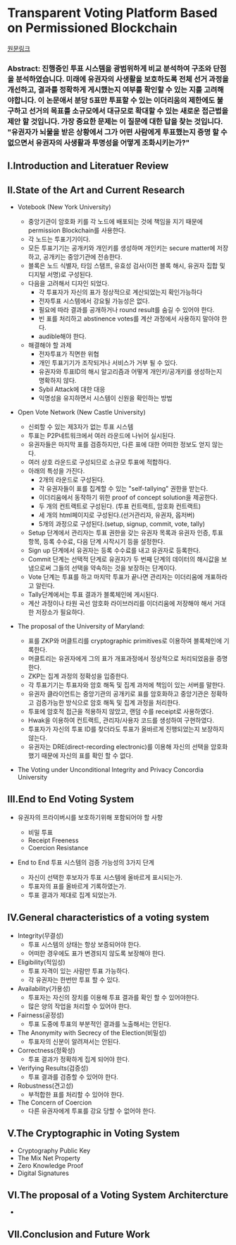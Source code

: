 # Transparent Voting Platform Based on Permissioned Blockchain

[원문링크](https://arxiv.org/ftp/arxiv/papers/1802/1802.10134.pdf)

### Abstract: 진행중인 투표 시스템을 광범위하게 비교 분석하여 구조와 단점을 분석하였습니다. 미래에 유권자의 사생활을 보호하도록 전체 선거 과정을 개선하고, 결과를 정확하게 게시했는지 여부를 확인할 수 있는 지를 고려해야합니다. 이 논문애서 분당 5표만 투표할 수 있는 이더리움의 제한에도 불구하고 선거의 목표를 소규모에서 대규모로 확대할 수 있는 새로운 접근법을 제안 할 것입니다. 가장 중요한 문제는 이 질문에 대한 답을 찾는 것입니다. "유권자가 뇌물을 받은 상황에서 그가 어떤 사람에게 투표했는지 증명 할 수 없으면서 유권자의 사생활과 투명성을 어떻게 조화시키는가?"

## I.Introduction and Literatuer Review

## II.State of the Art and Current Research
* Votebook (New York University)
    * 중앙기관이 암호화 키를 각 노드에 배포되는 것에 책임을 지기 때문에 permission Blockchain를 사용한다.
    * 각 노드는 투표기기이다.
    * 모든 투표기기는 공개키와 개인키를 생성하며 개인키는 secure matter에 저장하고, 공개키는 중앙기관에 전송한다.
    * 블록은 노드 식별자, 타임 스탬프, 유효성 검사(이전 블록 해시, 유권자 집합 및 디지털 서명)로 구성된다.
    * 다음을 고려해서 디자인 되었다.
        * 각 투표자가 자신의 표가 정상적으로 계산되었는지 확인가능하다
        * 전자투표 시스템에서 강요될 가능성은 없다.
        * 필요에 따라 결과를 공개하거나 round result를 숨길 수 있어야 한다.
        * 빈 표를 처리하고 abstinence votes를 계산 과정에서 사용하지 말아야 한다.
        * audible해야 한다.
    * 해결해야 할 과제
        * 전자투표가 직면한 위협
        * 개인 투표기기가 조작되거나 서비스가 거부 될 수 있다.
        * 유권자와 투표ID의 해시 알고리즘과 어떻게 개인키/공개키를 생성하는지 명확하지 않다.
        * Sybil Attack에 대한 대응
        * 익명성을 유지하면서 시스템이 신원을 확인하는 방법

* Open Vote Network (New Castle University)
    * 신뢰할 수 있는 제3자가 없는 투표 시스템
    * 투표는 P2P네트워크에서 여러 라운드에 나뉘어 실시된다.
    * 유권자들은 마지막 표를 검증하지만, 다른 표에 대한 어떠한 정보도 얻지 않는다.
    * 여러 상호 라운드로 구성되므로 소규모 투표에 적합하다.
    * 아래의 특성을 가진다.
        * 2개의 라운드로 구성된다.
        * 각 유권자들이 표를 집계할 수 있는 "self-tallying" 권한을 받는다.
        * 이더리움에서 동작하기 위한 proof of concept solution을 제공한다.
        * 두 개의 컨트랙트로 구성된다. (투표 컨트랙트, 암호화 컨트랙트)
        * 세 개의 html페이지로 구성된다.(선거관리자, 유권자, 옵저버)
        * 5개의 과정으로 구성된다.(setup, signup, commit, vote, tally)
    * Setup 단계에서 관리자는 투표 권한을 갖는 유권자 목록과 유권자 인증, 투표 항목, 등록 수수료, 다음 단계 시작시기 등을 설정한다.
    * Sign up 단계에서 유권자는 등록 수수료를 내고 유권자로 등록한다.
    * Commit 단계는 선택적 단계로 유권자가 두 번째 단계의 데이터의 해시값을 보냄으로써 그들의 선택을 약속하는 것을 보장하는 단계이다.
    * Vote 단계는 투표를 하고 마지막 투표가 끝나면 관리자는 이더리움에 개표하라고 알린다.
    * Tally단계에서는 투표 결과가 블록체인에 게시된다.
    * 계산 과정이나 타원 곡선 암호화 라이브러리를 이더리움에 저장해야 해서 거대한 저장소가 필요하다.


* The proposal of the University of Maryland:
    * 표를 ZKP와 머클트리를 cryptographic primitives로 이용하여 블록체인에 기록한다.
    * 머클트리는 유권자에게 그의 표가 개표과정에서 정상적으로 처리되었음을 증명한다.
    * ZKP는 집계 과정의 정확성을 입증한다.
    * 각 투표기기는 투표자와 암호 해독 및 집계 과저에 책임이 있는 서버를 말한다.
    * 유권자 클라이언트는 중앙기관의 공개키로 표를 암호화하고 중앙기관은 정확하고 검증가능한 방식으로 암호 해독 및 집계 과정을 처리한다.
    * 투표에 암호적 접근을 적용하지 않았고, 랜덤 수를 receipt로 사용하였다.
    * Hwak을 이용하여 컨트랙트, 관리자/사용자 코드를 생성하여 구현하였다.
    * 투표자가 자신의 투표 ID를 찾더라도 투표가 올바르게 진행되었는지 보장하지 않는다.
    * 유권자는 DRE(direct-recording electronic)를 이용해 자신의 선택을 암호화했기 때문에 자신의 표를 확인 할 수 없다.

* The Voting under Unconditional Integrity and Privacy Concordia University

## III.End to End Voting System
* 유권자의 프라이버시를 보호하기위해 포함되어야 할 사항
    * 비밀 투표
    * Receipt Freeness
    * Coercion Resistance

* End to End 투표 시스템의 검증 가능성의 3가지 단계
    * 자신이 선택한 후보자가 투표 시스템에 올바르게 표시되는가.
    * 투표자의 표를 올바르게 기록하였는가.
    * 투표 결과가 제대로 집계 되었는가.

## IV.General characteristics of a voting system
* Integrity(무결성)
    * 투표 시스템의 상태는 항상 보증되어야 한다.
    * 어떠한 경우에도 표가 변경되지 않도록 보장해야 한다.
* Eligibility(적임성)
    * 투표 자격이 있는 사람만 투표 가능하다.
    * 각 유권자는 한번만 투표 할 수 있다.
* Availability(가용성)
    * 투표자는 자신의 장치를 이용해 투표 결과를 확인 할 수 있어야한다.
    * 많은 양의 작업을 처리할 수 있어야 한다.
* Fairness(공정성)
    * 투표 도중에 투표의 부분적인 결과를 노출해서는 안된다.
* The Anonymity with Secrecy of the Election(비밀성)
    * 투표자의 신분이 알려져서는 안된다.
* Correctness(정확성)
    * 투표 결과가 정확하게 집계 되어야 한다.
* Verifying Results(검증성)
    * 투표 결과를 검증할 수 있어야 한다.
* Robustness(견고성)
    * 부적합한 표를 처리할 수 있어야 한다.
* The Concern of Coercion
    * 다른 유권자에게 투표를 강요 당할 수 없어야 한다.

## V.The Cryptographic in Voting System
* Cryptography Public Key 
* The Mix Net Property 
* Zero Knowledge Proof
* Digital Signatures

## VI.The proposal of a Voting System Architercture
* 

## VII.Conclusion and Future Work